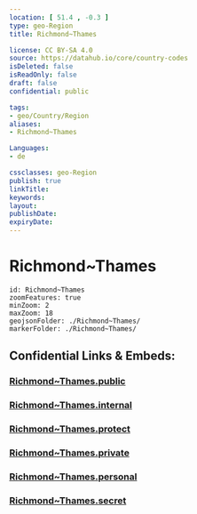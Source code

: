 ```yaml
---
location: [ 51.4 , -0.3 ] 
type: geo-Region
title: Richmond~Thames

license: CC BY-SA 4.0
source: https://datahub.io/core/country-codes
isDeleted: false
isReadOnly: false
draft: false
confidential: public

tags:
- geo/Country/Region
aliases:
- Richmond~Thames

Languages:
- de

cssclasses: geo-Region
publish: true
linkTitle: 
keywords: 
layout: 
publishDate: 
expiryDate: 
---
```


# Richmond~Thames

```leaflet
id: Richmond~Thames
zoomFeatures: true 
minZoom: 2 
maxZoom: 18
geojsonFolder: ./Richmond~Thames/
markerFolder: ./Richmond~Thames/
```


## Confidential Links & Embeds: 

### [Richmond~Thames.public](/_public/\Earth\Continent\Europe\Europe~North\UK\England\Regions~England\London,Greater\cities~GreaterLondonRichmond~Thames.public.md) 

### [Richmond~Thames.internal](/_internal/\Earth\Continent\Europe\Europe~North\UK\England\Regions~England\London,Greater\cities~GreaterLondonRichmond~Thames.internal.md) 

### [Richmond~Thames.protect](/_protect/\Earth\Continent\Europe\Europe~North\UK\England\Regions~England\London,Greater\cities~GreaterLondonRichmond~Thames.protect.md) 

### [Richmond~Thames.private](/_private/\Earth\Continent\Europe\Europe~North\UK\England\Regions~England\London,Greater\cities~GreaterLondonRichmond~Thames.private.md) 

### [Richmond~Thames.personal](/_personal/\Earth\Continent\Europe\Europe~North\UK\England\Regions~England\London,Greater\cities~GreaterLondonRichmond~Thames.personal.md) 

### [Richmond~Thames.secret](/_secret/\Earth\Continent\Europe\Europe~North\UK\England\Regions~England\London,Greater\cities~GreaterLondonRichmond~Thames.secret.md)

